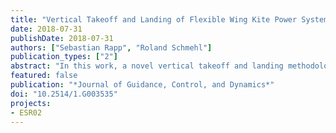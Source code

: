 ```yaml
---
title: "Vertical Takeoff and Landing of Flexible Wing Kite Power Systems"
date: 2018-07-31
publishDate: 2018-07-31
authors: ["Sebastian Rapp", "Roland Schmehl"]
publication_types: ["2"]
abstract: "In this work, a novel vertical takeoff and landing methodology for flexible wing kite power systems is presented. Starting from a basic mast-based launching and landing concept, the operational envelope will be enlarged using the external assistance of a multicopter. The multicopter is used to drag the kite along a specified launching path until the operational altitude is reached, where the kite is detached and steered to its characteristic parking position while the multicopter lands. The landing of the kite will be conducted without multicopter assistance, and solely the winch will be used to pull the kite toward the ground station. For all maneuvers, flight control algorithms are presented, and the feasibility of the proposed methodology is analyzed using a developed simulation environment incorporating models for the kite, multicopter, ground station, and the tethers that connect the individual subsystems."
featured: false
publication: "*Journal of Guidance, Control, and Dynamics*"
doi: "10.2514/1.G003535"
projects:
- ESR02
---
```


